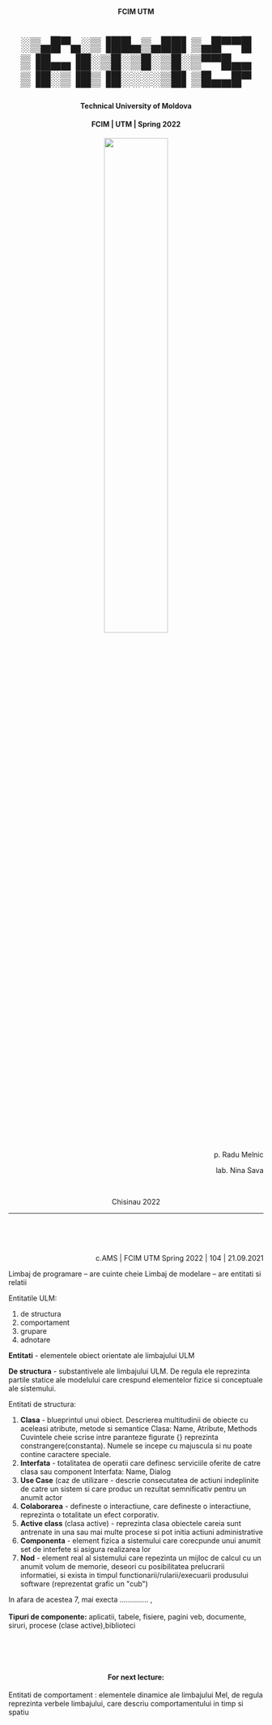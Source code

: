 <h4 align="center">FCIM UTM </h4>
<h1 align='center'> 


░▒▄█▀▄░▒▐██▄▒▄██▌▒▄█▀▀█ 
▒▐█▄▄▐█░▒█░▒█░▒█░▒▀▀█▄▄ 
▒▐█░▒▐█▒▐█░░░░▒█▌▒█▄▄█▀
</h1>
<h4 align="center">Technical University of Moldova  </h4>
<h4 align="center">FCIM   |   UTM   |   Spring 2022</h4>
<p align=center>                           
  <img align=center style="height: 50%;
  width: 50%; " src="https://utm.md/wp-content/uploads/2020/12/logo-sigla.png" />
</p>
</br><p align=right>  
p. Radu Melnic
</p>
<p align=right>  
lab. Nina Sava
</p>
</br><p align=center>  
Chisinau 2022
</p>
<hr></br>
</br></br>
<p align=right>  
c.AMS | FCIM UTM Spring 2022 | 104 | 21.09.2021
</p>


Limbaj de programare – are cuinte cheie
Limbaj de modelare – are entitati si relatii

Entitatile ULM:
1) de structura
2) comportament
3) grupare
4) adnotare

<b>Entitati</b> - elementele obiect orientate ale limbajului ULM

<b>De structura</b> - substantivele ale limbajului ULM. De regula ele reprezinta partile statice ale modelului care crespund elementelor
  fizice si conceptuale ale sistemului. 

Entitati de structura:
1) <b>Clasa</b> - blueprintul unui obiect. Descrierea multitudinii de obiecte cu aceleasi atribute, metode si semantice
Clasa: Name, Atribute, Methods
Cuvintele cheie scrise intre paranteze figurate {} reprezinta constrangere(constanta).
Numele se incepe cu majuscula si nu poate contine caractere speciale.
2) <b>Interfata</b> - totalitatea de operatii care definesc serviciile oferite de catre clasa sau component
Interfata: Name, Dialog
3) <b>Use Case</b> (caz de utilizare - descrie consecutatea de actiuni indeplinite de catre un sistem si care produc un rezultat semnificativ pentru un anumit actor
4) <b>Colaborarea</b> - defineste o interactiune, care defineste o interactiune, reprezinta o totalitate un efect corporativ.
5) <b>Active class</b> (clasa active) - reprezinta clasa obiectele careia sunt antrenate in una sau mai multe procese si pot initia actiuni administrative
6) <b>Componenta</b> - element fizica a sistemului care corecpunde unui anumit set de interfete si asigura realizarea lor 
7) <b>Nod</b> - element real al sistemului care repezinta un mijloc de calcul cu un anumit volum de memorie, deseori cu posibilitatea prelucrarii informatiei, si exista in timpul functionarii/rularii/execuarii produsului software (reprezentat grafic un "cub")

In afara de acestea 7, mai execta .............. , </br> </br>
<b>Tipuri de componente:</b>
aplicatii, tabele, fisiere, pagini veb, documente, siruri, procese (clase active),biblioteci

</br></br></br>

<h4 align="center">For next lecture:</h4>
Entitati de comportament :
elementele dinamice ale limbajului Mel, de regula reprezinta verbele limbajului, care descriu comportamentului in timp si spatiu


<b></b>
 
